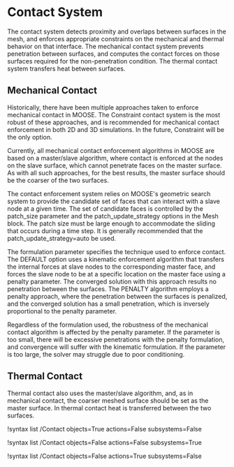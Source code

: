 # Contact System

The contact system detects proximity and overlaps between surfaces in the mesh,
and enforces appropriate constraints on the mechanical and thermal behavior on
that interface. The mechanical contact system prevents penetration between
surfaces, and computes the contact forces on those surfaces required for the
non-penetration condition. The thermal contact system transfers heat between
surfaces.

## Mechanical Contact

Historically, there have been multiple approaches taken to enforce mechanical
contact in MOOSE. The Constraint contact system is the most robust of these
approaches, and is recommended for mechanical contact enforcement in both 2D and
3D simulations. In the future, Constraint will be the only option.

Currently, all mechanical contact enforcement algorithms in MOOSE are based on a
master/slave algorithm, where contact is enforced at the nodes on the slave
surface, which cannot penetrate faces on the master surface. As with all such
approaches, for the best results, the master surface should be the coarser of
the two surfaces.

The contact enforcement system relies on MOOSE's geometric search system to
provide the candidate set of faces that can interact with a slave node at a
given time. The set of candidate faces is controlled by the patch_size parameter
and the patch_update_strategy options in the Mesh block. The patch size must be
large enough to accommodate the sliding that occurs during a time step. It is
generally recommended that the patch_update_strategy=auto be used.

The formulation parameter specifies the technique used to enforce contact. The
DEFAULT option uses a kinematic enforcement algorithm that transfers the
internal forces at slave nodes to the corresponding master face, and forces the
slave node to be at a specific location on the master face using a penalty
parameter. The converged solution with this approach results no penetration
between the surfaces. The PENALTY algorithm employs a penalty approach, where
the penetration between the surfaces is penalized, and the converged solution
has a small penetration, which is inversely proportional to the penalty
parameter.

Regardless of the formulation used, the robustness of the mechanical contact
algorithm is affected by the penalty parameter. If the parameter is too small,
there will be excessive penetrations with the penalty formulation, and
convergence will suffer with the kinematic formulation. If the parameter is too
large, the solver may struggle due to poor conditioning.

## Thermal Contact

Thermal contact also uses the master/slave algorithm, and, as in mechanical
contact, the coarser meshed surface should be set as the master surface. In
thermal contact heat is transferred between the two surfaces.


!syntax list /Contact objects=True actions=False subsystems=False

!syntax list /Contact objects=False actions=False subsystems=True

!syntax list /Contact objects=False actions=True subsystems=False
